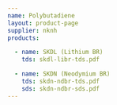 ```yaml
---
name: Polybutadiene
layout: product-page
supplier: nknh
products:

  - name: SKDL (Lithium BR)
    tds: skdl-libr-tds.pdf

  - name: SKDN (Neodymium BR)
    tds: skdn-ndbr-tds.pdf
    sds: skdn-ndbr-sds.pdf
---
```

